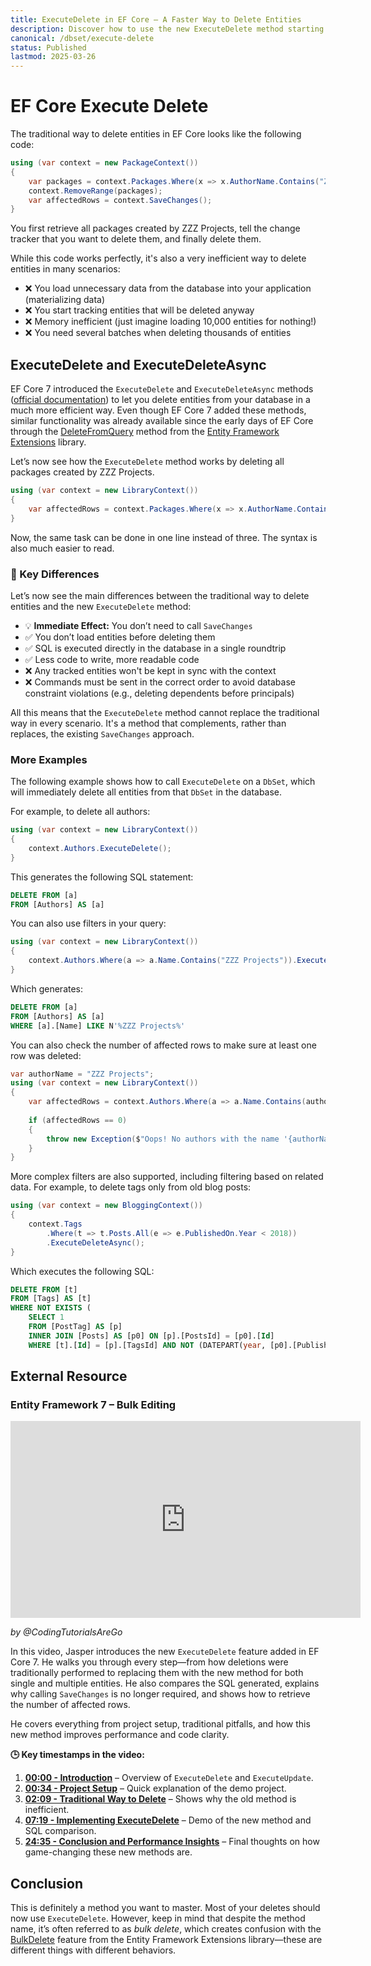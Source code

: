 ```yaml
---
title: ExecuteDelete in EF Core – A Faster Way to Delete Entities
description: Discover how to use the new ExecuteDelete method starting from EF Core 7 to delete entities more efficiently—no tracking, no SaveChanges needed.
canonical: /dbset/execute-delete
status: Published
lastmod: 2025-03-26
---
```


# EF Core Execute Delete

The traditional way to delete entities in EF Core looks like the following code:

```csharp
using (var context = new PackageContext())
{
    var packages = context.Packages.Where(x => x.AuthorName.Contains("ZZZ Projects"));
    context.RemoveRange(packages);
    var affectedRows = context.SaveChanges();
}
```

You first retrieve all packages created by ZZZ Projects, tell the change tracker that you want to delete them, and finally delete them.

While this code works perfectly, it's also a very inefficient way to delete entities in many scenarios:

- ❌ You load unnecessary data from the database into your application (materializing data)
- ❌ You start tracking entities that will be deleted anyway
- ❌ Memory inefficient (just imagine loading 10,000 entities for nothing!)
- ❌ You need several batches when deleting thousands of entities

## ExecuteDelete and ExecuteDeleteAsync

EF Core 7 introduced the `ExecuteDelete` and `ExecuteDeleteAsync` methods ([official documentation](https://learn.microsoft.com/en-us/ef/core/saving/execute-insert-update-delete#executedelete)) to let you delete entities from your database in a much more efficient way. Even though EF Core 7 added these methods, similar functionality was already available since the early days of EF Core through the [DeleteFromQuery](https://entityframework-extensions.net/delete-from-query) method from the [Entity Framework Extensions](https://entityframework-extensions.net/) library.

Let’s now see how the `ExecuteDelete` method works by deleting all packages created by ZZZ Projects.

```csharp
using (var context = new LibraryContext())
{
    var affectedRows = context.Packages.Where(x => x.AuthorName.Contains("ZZZ Projects")).ExecuteDelete();
}
```

Now, the same task can be done in one line instead of three. The syntax is also much easier to read.

### 🔑 Key Differences

Let’s now see the main differences between the traditional way to delete entities and the new `ExecuteDelete` method:

- 💡 **Immediate Effect:** You don’t need to call `SaveChanges`
- ✅ You don’t load entities before deleting them
- ✅ SQL is executed directly in the database in a single roundtrip
- ✅ Less code to write, more readable code
- ❌ Any tracked entities won't be kept in sync with the context
- ❌ Commands must be sent in the correct order to avoid database constraint violations (e.g., deleting dependents before principals)

All this means that the `ExecuteDelete` method cannot replace the traditional way in every scenario. It's a method that complements, rather than replaces, the existing `SaveChanges` approach.

### More Examples

The following example shows how to call `ExecuteDelete` on a `DbSet`, which will immediately delete all entities from that `DbSet` in the database.

For example, to delete all authors:

```csharp
using (var context = new LibraryContext())
{
    context.Authors.ExecuteDelete();
}
```

This generates the following SQL statement:

```sql
DELETE FROM [a]
FROM [Authors] AS [a]
```

You can also use filters in your query:

```csharp
using (var context = new LibraryContext())
{
    context.Authors.Where(a => a.Name.Contains("ZZZ Projects")).ExecuteDelete();
}
```

Which generates:

```sql
DELETE FROM [a]
FROM [Authors] AS [a]
WHERE [a].[Name] LIKE N'%ZZZ Projects%'
```

You can also check the number of affected rows to make sure at least one row was deleted:

```csharp
var authorName = "ZZZ Projects";
using (var context = new LibraryContext())
{
    var affectedRows = context.Authors.Where(a => a.Name.Contains(authorName)).ExecuteDelete();
    
    if (affectedRows == 0)
    {
        throw new Exception($"Oops! No authors with the name '{authorName}' were found.");
    }
}
```

More complex filters are also supported, including filtering based on related data. For example, to delete tags only from old blog posts:

```csharp
using (var context = new BloggingContext())
{
    context.Tags
        .Where(t => t.Posts.All(e => e.PublishedOn.Year < 2018))
        .ExecuteDeleteAsync();
}
```

Which executes the following SQL:

```sql
DELETE FROM [t]
FROM [Tags] AS [t]
WHERE NOT EXISTS (
    SELECT 1
    FROM [PostTag] AS [p]
    INNER JOIN [Posts] AS [p0] ON [p].[PostsId] = [p0].[Id]
    WHERE [t].[Id] = [p].[TagsId] AND NOT (DATEPART(year, [p0].[PublishedOn]) < 2018))
```

## External Resource

### Entity Framework 7 – Bulk Editing

<iframe width="560" height="315" src="https://www.youtube.com/embed/A5_thTxsCjY?si=IhIioXL8AplArLl1" title="YouTube video player" frameborder="0" allow="accelerometer; autoplay; clipboard-write; encrypted-media; gyroscope; picture-in-picture; web-share" referrerpolicy="strict-origin-when-cross-origin" allowfullscreen></iframe>

_by @CodingTutorialsAreGo_

In this video, Jasper introduces the new `ExecuteDelete` feature added in EF Core 7. He walks you through every step—from how deletions were traditionally performed to replacing them with the new method for both single and multiple entities. He also compares the SQL generated, explains why calling `SaveChanges` is no longer required, and shows how to retrieve the number of affected rows.

He covers everything from project setup, traditional pitfalls, and how this new method improves performance and code clarity.

**🕒 Key timestamps in the video:**
1. **[00:00 - Introduction](https://youtube.com/watch?v=A5_thTxsCjY&t=0)** – Overview of `ExecuteDelete` and `ExecuteUpdate`.
2. **[00:34 - Project Setup](https://youtube.com/watch?v=A5_thTxsCjY&t=34)** – Quick explanation of the demo project.
3. **[02:09 - Traditional Way to Delete](https://youtube.com/watch?v=A5_thTxsCjY&t=129)** – Shows why the old method is inefficient.
4. **[07:19 - Implementing ExecuteDelete](https://youtube.com/watch?v=A5_thTxsCjY&t=439)** – Demo of the new method and SQL comparison.
5. **[24:35 - Conclusion and Performance Insights](https://youtube.com/watch?v=A5_thTxsCjY&t=1475)** – Final thoughts on how game-changing these new methods are.

## Conclusion

This is definitely a method you want to master. Most of your deletes should now use `ExecuteDelete`. However, keep in mind that despite the method name, it’s often referred to as *bulk delete*, which creates confusion with the [BulkDelete](https://entityframework-extensions.net/bulk-delete) feature from the Entity Framework Extensions library—these are different things with different behaviors.
